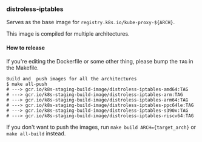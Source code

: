 ### distroless-iptables

Serves as the base image for `registry.k8s.io/kube-proxy-${ARCH}`.

This image is compiled for multiple architectures.

#### How to release

If you're editing the Dockerfile or some other thing, please bump the `TAG` in the Makefile.

```console
Build and  push images for all the architectures
$ make all-push
# ---> gcr.io/k8s-staging-build-image/distroless-iptables-amd64:TAG
# ---> gcr.io/k8s-staging-build-image/distroless-iptables-arm:TAG
# ---> gcr.io/k8s-staging-build-image/distroless-iptables-arm64:TAG
# ---> gcr.io/k8s-staging-build-image/distroless-iptables-ppc64le:TAG
# ---> gcr.io/k8s-staging-build-image/distroless-iptables-s390x:TAG
# ---> gcr.io/k8s-staging-build-image/distroless-iptables-riscv64:TAG
```

If you don't want to push the images, run `make build ARCH={target_arch}` or `make all-build` instead.
